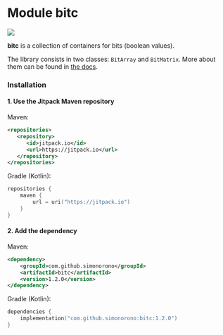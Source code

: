 # Module bitc

[![](https://jitpack.io/v/simonorono/bitc.svg)](https://jitpack.io/#simonorono/bitc)

**bitc** is a collection of containers for bits (boolean values).

The library consists in two classes: `BitArray` and `BitMatrix`. More about
them can be found in [the docs](https://bitc.mcbodev.com).

### Installation

#### 1. Use the Jitpack Maven repository

Maven:
    
```xml
<repositories>
   <repository>
      <id>jitpack.io</id>
      <url>https://jitpack.io</url>
   </repository>
</repositories>
```
    
 Gradle (Kotlin):
 
 ```kotlin
 repositories {
     maven {
         url = uri("https://jitpack.io")
     }
 }
 ```

#### 2. Add the dependency

 Maven:
 
 ```xml
 <dependency>
     <groupId>com.github.simonorono</groupId>
     <artifactId>bitc</artifactId>
     <version>1.2.0</version>
 </dependency>
 ```
 
 Gradle (Kotlin):
 
 ```kotlin
 dependencies {
     implementation("com.github.simonorono:bitc:1.2.0")
 }
 ```